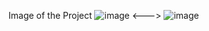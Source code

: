 Image of the Project
![image](https://github.com/user-attachments/assets/ed4eb289-eb45-46e1-abe3-00df73eda8ae)
<--->
![image](https://github.com/user-attachments/assets/7cfca834-3e51-4730-869b-68c1eb6c6265)
